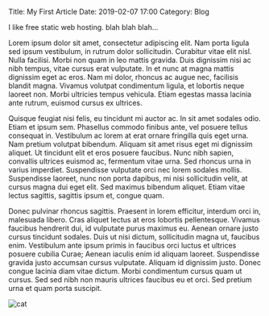 Title: My First Article
Date: 2019-02-07 17:00
Category: Blog

I like free static web hosting.
blah blah blah...



 Lorem ipsum dolor sit amet, consectetur adipiscing elit. Nam porta ligula sed ipsum vestibulum, in rutrum dolor sollicitudin. Curabitur vitae elit nisl. Nulla facilisi. Morbi non quam in leo mattis gravida. Duis dignissim nisi ac nibh tempus, vitae cursus erat vulputate. In et nunc at magna mattis dignissim eget ac eros. Nam mi dolor, rhoncus ac augue nec, facilisis blandit magna. Vivamus volutpat condimentum ligula, et lobortis neque laoreet non. Morbi ultricies tempus vehicula. Etiam egestas massa lacinia ante rutrum, euismod cursus ex ultrices.

Quisque feugiat nisi felis, eu tincidunt mi auctor ac. In sit amet sodales odio. Etiam et ipsum sem. Phasellus commodo finibus ante, vel posuere tellus consequat in. Vestibulum ac lorem at erat ornare fringilla quis eget urna. Nam pretium volutpat bibendum. Aliquam sit amet risus eget mi dignissim aliquet. Ut tincidunt elit et eros posuere faucibus. Nunc nibh sapien, convallis ultrices euismod ac, fermentum vitae urna. Sed rhoncus urna in varius imperdiet. Suspendisse vulputate orci nec lorem sodales mollis. Suspendisse laoreet, nunc non porta dapibus, mi nisi sollicitudin velit, at cursus magna dui eget elit. Sed maximus bibendum aliquet. Etiam vitae lectus sagittis, sagittis ipsum et, congue quam.

Donec pulvinar rhoncus sagittis. Praesent in lorem efficitur, interdum orci in, malesuada libero. Cras aliquet lectus at eros lobortis pellentesque. Vivamus faucibus hendrerit dui, id vulputate purus maximus eu. Aenean ornare justo cursus tincidunt sodales. Duis ut nisi dictum, sollicitudin magna ut, faucibus enim. Vestibulum ante ipsum primis in faucibus orci luctus et ultrices posuere cubilia Curae; Aenean iaculis enim id aliquam laoreet. Suspendisse gravida justo accumsan cursus vulputate. Aliquam id dignissim justo. Donec congue lacinia diam vitae dictum. Morbi condimentum cursus quam ut cursus. Sed sed nibh non mauris ultrices faucibus eu et orci. Sed pretium urna et quam porta suscipit.

![cat](https://proxy.duckduckgo.com/iu/?u=https%3A%2F%2Fimagininghappenings.files.wordpress.com%2F2015%2F06%2Fhappy-cat-4-pt-3.jpg&f=1)

